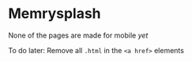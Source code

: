 # Memrysplash
None of the pages are made for mobile *yet*

To do later: Remove all `.html` in the `<a href>` elements